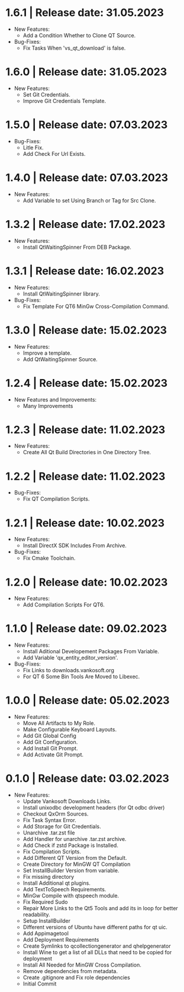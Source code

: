 1.6.1	|	Release date: **31.05.2023**
============================================
* New Features:
  - Add a Condition Whether to Clone QT Source.
* Bug-Fixes:
  - Fix Tasks When 'vs_qt_download' is false.


1.6.0	|	Release date: **31.05.2023**
============================================
* New Features:
  - Set Git Credentials.
  - Improve Git Credentials Template.


1.5.0	|	Release date: **07.03.2023**
============================================
* Bug-Fixes:
  - Litle Fix.
  - Add Check For Url Exists.


1.4.0	|	Release date: **07.03.2023**
============================================
* New Features:
  - Add Variable to set Using Branch or Tag for Src Clone.


1.3.2	|	Release date: **17.02.2023**
============================================
* New Features:
  - Install QtWaitingSpinner From DEB Package.


1.3.1	|	Release date: **16.02.2023**
============================================
* New Features:
  - Install QtWaitingSpinner library.
* Bug-Fixes:
  - Fix Template For QT6 MinGw Cross-Compilation Command.


1.3.0	|	Release date: **15.02.2023**
============================================
* New Features:
  - Improve a template.
  - Add QtWaitingSpinner Source.


1.2.4	|	Release date: **15.02.2023**
============================================
* New Features and Improvements:
  - Many Improvements


1.2.3	|	Release date: **11.02.2023**
============================================
* New Features:
  - Create All Qt Build Directories in One Directory Tree.


1.2.2	|	Release date: **11.02.2023**
============================================
* Bug-Fixes:
  - Fix QT Compilation Scripts.


1.2.1	|	Release date: **10.02.2023**
============================================
* New Features:
  - Install DirectX SDK Includes From Archive.
* Bug-Fixes:
  - Fix Cmake Toolchain.


1.2.0	|	Release date: **10.02.2023**
============================================
* New Features:
  - Add Compilation Scripts For QT6.


1.1.0	|	Release date: **09.02.2023**
============================================
* New Features:
  - Install Aditional Developement Packages From Variable.
  - Add Variable 'qx_entity_editor_version'.
* Bug-Fixes:
  - Fix Links to downloads.vankosoft.org
  - For QT 6 Some Bin Tools Are Moved to Libexec.


1.0.0	|	Release date: **05.02.2023**
============================================
* New Features:
  - Move All Artifacts to My Role.
  - Make Configurable Keyboard Layouts.
  - Add Git Global Config
  - Add Git Configuration.
  - Add Install Git Prompt.
  - Add Activate Git Prompt.


0.1.0	|	Release date: **03.02.2023**
============================================
* New Features:
  - Update Vankosoft Downloads Links.
  - Install unixodbc development headers (for Qt odbc driver)
  - Checkout QxOrm Sources.
  - Fix Task Syntax Error.
  - Add Storage for Git Credentials.
  - Unarchive .tar.zst file
  - Add Handler for unarchive .tar.zst archive.
  - Add Check if zstd Package is Installed.
  - Fix Compilation Scripts.
  - Add Different QT Version from the Default.
  - Create Directory for MinGW QT Compilation
  - Set InstallBuilder Version from variable.
  - Fix missing directory
  - Install Additional qt plugins.
  - Add TextToSpeech Requirements.
  - MinGw Compile with qtspeech module.
  - Fix Required Sudo
  - Repair More Links to the Qt5 Tools and add its in loop for better readability.
  - Setup InstallBuilder
  - Different versions of Ubuntu have different paths for qt uic.
  - Add Appimagetool
  - Add Deployment Requirements
  - Create Symlinks to qcollectiongenerator and qhelpgenerator
  - Install Wine to get a list of all DLLs that need to be copied for deployment
  - Install All Needed for MinGW Cross Compilation.
  - Remove dependencies from metadata.
  - Create .gitignore and Fix role dependencies
  - Initial Commit


